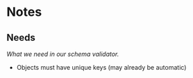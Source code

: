 # Notes

## Needs

_What we need in our schema validator._

- Objects must have unique keys (may already be automatic)

